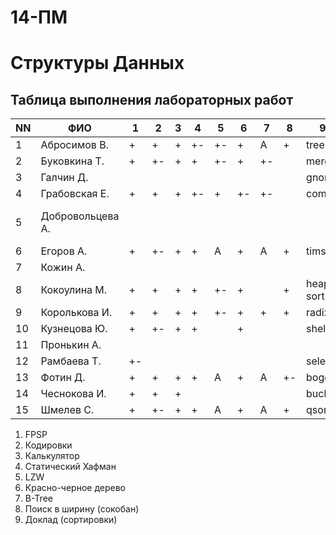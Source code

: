 # 14-ПМ
# Структуры Данных
## Таблица выполнения лабораторных работ

| NN  | ФИО              | 1   | 2   | 3   | 4   | 5   | 6   | 7   | 8   | 9         | TOTAL |
| --- | ---------------- | --- | --- | --- | --- | --- | --- | --- | --- | --------- | ----- |
| 1   | Абросимов В.     | +   | +   | +   | +-  | +-  | +   | A   | +   | tree      | 4(A)  |
| 2   | Буковкина Т.     | +   | +-  | +   | +   | +-  | +   | +-  |     | merge     | n     |
| 3   | Галчин Д.        |     |     |     |     |     |     |     |     | gnome     | n     |
| 4   | Грабовская Е.    | +   | +   | +   | +-  | +   | +-  | +-  |     | combo     | n     |
| 5   | Добровольцева А. |     |     |     |     |     |     |     |     |           | 3(перевод на вечернее)      |
| 6   | Егоров А.        | +   | +-  | +   | +   | A   | +   | A   | +   | timsort   | 3(A)  |
| 7   | Кожин А.         |     |     |     |     |     |     |     |     |           | (-)   |
| 8   | Кокоулина М.     | +   | +   | +   | +   | +-  | +   |     | +   | heap sort | n 4   |
| 9   | Королькова И.    | +   | +   | +   | +   | +-  | +   | +   | +   | radix     | 5     |
| 10  | Кузнецова Ю.     | +   | +-  | +   | +   |     | +   |     |     | shell     | n     |
| 11  | Пронькин А.      |     |     |     |     |     |     |     |     |           | (-)   |
| 12  | Рамбаева Т.      | +-  |     |     |     |     |     |     |     | select    | n     |
| 13  | Фотин Д.         | +   | +   | +   | +   | A   | +   | A   | +-  | bogo      | 3(A)  |
| 14  | Чеснокова И.     | +   | +   | +   |     |     |     |     |     | bucket    | n     |
| 15  | Шмелев С.        | +   | +-  | +   | +   | A   | +   | A   | +   | qsort     | 3(A)  |

1. FPSP
2. Кодировки
3. Калькулятор
4. Статический Хафман
5. LZW
6. Красно-черное дерево
7. B-Tree
8. Поиск в ширину (сокобан)
9. Доклад (сортировки)
